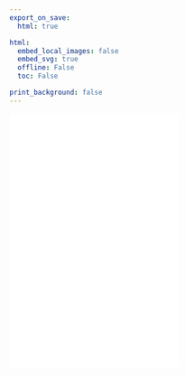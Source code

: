 ```yaml
---
export_on_save:
  html: true

html:
  embed_local_images: false
  embed_svg: true
  offline: False
  toc: False

print_background: false
---
```


![tank](/dev/24cw/programme/tank.md)
![steam](/dev/24cw/programme/steam.md)
![folly](/dev/24cw/programme/folly.md)
